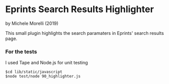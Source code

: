 # Eprints Search Results Highlighter #
by Michele Morelli (2019)

This small plugin highlights the search paramaters in Eprints' search results page.

### For the tests ###
I used Tape and Node.js for unit testing 

```
$cd lib/static/javascript
$node test/node 90_highlighter.js
```
